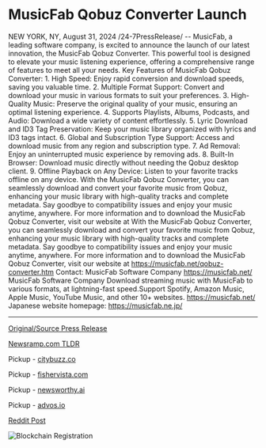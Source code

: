 # MusicFab Qobuz Converter Launch

NEW YORK, NY, August 31, 2024 /24-7PressRelease/ -- MusicFab, a leading software company, is excited to announce the launch of our latest innovation, the MusicFab Qobuz Converter. This powerful tool is designed to elevate your music listening experience, offering a comprehensive range of features to meet all your needs.  Key Features of MusicFab Qobuz Converter:  1. High Speed: Enjoy rapid conversion and download speeds, saving you valuable time. 2. Multiple Format Support: Convert and download your music in various formats to suit your preferences. 3. High-Quality Music: Preserve the original quality of your music, ensuring an optimal listening experience. 4. Supports Playlists, Albums, Podcasts, and Audio: Download a wide variety of content effortlessly. 5. Lyric Download and ID3 Tag Preservation: Keep your music library organized with lyrics and ID3 tags intact. 6. Global and Subscription Type Support: Access and download music from any region and subscription type. 7. Ad Removal: Enjoy an uninterrupted music experience by removing ads. 8. Built-In Browser: Download music directly without needing the Qobuz desktop client. 9. Offline Playback on Any Device: Listen to your favorite tracks offline on any device.  With the MusicFab Qobuz Converter, you can seamlessly download and convert your favorite music from Qobuz, enhancing your music library with high-quality tracks and complete metadata. Say goodbye to compatibility issues and enjoy your music anytime, anywhere.  For more information and to download the MusicFab Qobuz Converter, visit our website at With the MusicFab Qobuz Converter, you can seamlessly download and convert your favorite music from Qobuz, enhancing your music library with high-quality tracks and complete metadata. Say goodbye to compatibility issues and enjoy your music anytime, anywhere.  For more information and to download the MusicFab Qobuz Converter, visit our website at https://musicfab.net/qobuz-converter.htm  Contact: MusicFab Software Company https://musicfab.net/  MusicFab Software Company  Download streaming music with MusicFab to various formats, at lightning-fast speed.Support Spotify, Amazon Music, Apple Music, YouTube Music, and other 10+ websites.  https://musicfab.net/  Japanese website homepage: https://musicfab.ne.jp/ 

---

[Original/Source Press Release](https://www.24-7pressrelease.com/press-release/513938/musicfab-qobuz-converter-launch)
                    

[Newsramp.com TLDR](https://newsramp.com/curated-news/musicfab-launches-innovative-qobuz-converter-to-elevate-music-listening-experience/81ab81e064bbc5734c74c193076a974c) 


Pickup - [citybuzz.co](https://citybuzz.co/2024/08/31/musicfab-revolutionizes-music-listening-with-new-qobuz-converter)

Pickup - [fishervista.com](https://fishervista.com/en/musicfab-unveils-qobuz-converter-to-revolutionize-music-experience/20246413)

Pickup - [newsworthy.ai](https://newsworthy.ai/en/musicfab-launches-advanced-qobuz-converter-for-enhanced-music-experience/20246413)

Pickup - [advos.io](https://advos.io/en/musicfab-unveils-advanced-qobuz-converter-for-enhanced-music-experience/20246413)
 



[Reddit Post](https://www.reddit.com/r/technology_press/comments/1f5v1qc/musicfab_launches_innovative_qobuz_converter_to/) 



![Blockchain Registration](https://cdn.newsramp.app/24-7PressRelease/qrcode/248/31/roamaaG8.webp)